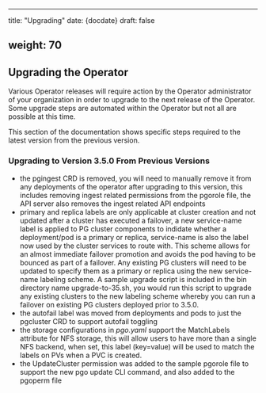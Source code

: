 
---
title: "Upgrading"
date: {docdate}
draft: false

weight: 70
---


## Upgrading the Operator
Various Operator releases will require action by the Operator administrator of your organization in order to upgrade to the next release of the Operator.  Some upgrade steps are automated within the Operator but not all are possible at this time.

This section of the documentation shows specific steps required to the
latest version from the previous version.

### Upgrading to Version 3.5.0 From Previous Versions
 * the pgingest CRD is removed, you will need to manually remove it from any deployments of the operator after upgrading to this version, this includes removing ingest related permissions from the pgorole file, the API server also
removes the ingest related API endpoints
 * primary and replica labels are only applicable at cluster creation and not updated after a cluster has executed a failover, a new service-name label is applied to PG cluster components to indidate whether a deployment/pod is a primary or replica, service-name is also the label now used by the cluster services to route with.  This scheme allows for an almost immediate failover promotion and avoids the pod having to be bounced as part of a failover.  Any existing
PG clusters will need to be updated to specify them as a primary or replica using the new service-name labeling scheme.  A sample upgrade script is included in the bin directory name upgrade-to-35.sh, you would run this script
to upgrade any existing clusters to the new labeling scheme whereby you can run a failover on existing PG clusters deployed prior to 3.5.0.
 * the autofail label was moved from deployments and pods to just the pgcluster CRD to support autofail toggling
 * the storage configurations in *pgo.yaml* support the MatchLabels attribute for NFS storage, this will allow users to have more than a single NFS backend, when set, this label (key=value) will be used to match the labels on PVs when a PVC is created.
 * the UpdateCluster permission was added to the sample pgorole file to support the new pgo update CLI command, and also added to the pgoperm file

